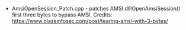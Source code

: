 
* AmsiOpenSession_Patch.cpp - patches AMSI.dll!OpenAmsiSession() first three bytes to bypass AMSI. Credits: https://www.blazeinfosec.com/post/tearing-amsi-with-3-bytes/

